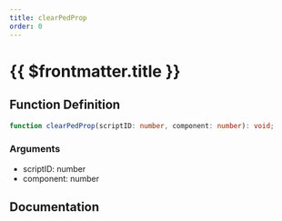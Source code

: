 ```yaml
---
title: clearPedProp
order: 0
---
```


# {{ $frontmatter.title }}

## Function Definition

```ts
function clearPedProp(scriptID: number, component: number): void;
```

### Arguments

* scriptID: number
* component: number

## Documentation

<!--@include: ./parts/clearPedProp.md-->
